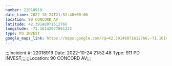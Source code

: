 ```yaml
---
number: 22018919
date_time: 2022-10-24T21:52:48+00:00
location: 90 CONCORD AV
latitude: 42.39148071612766
longitude: -71.16142077891222
type: PD INVEST
google_maps_link: https://maps.google.com/?q=42.39148071612766,-71.16142077891222
---
```


;;;Incident #: 22018919  Date: 2022-10-24 21:52:48   Type: 911 PD INVEST;;;;;;Location: 90 CONCORD AV;;;
